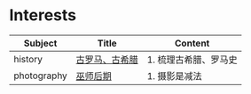 # Interests

| Subject     | Title                                       | Content               |
| ----------- | ------------------------------------------- | --------------------- |
| history     | [古罗马、古希腊](history/古希腊、古罗马.md) | 1. 梳理古希腊、罗马史 |
| photography | [巫师后期](photography/巫师后期.md)         | 1. 摄影是减法         |

